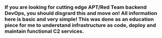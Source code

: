 ### If you are looking for cutting edge APT/Red Team backend DevOps, you should disgrard this and move on! All information here is basic and very simple! This was done as an education piece for me to understand infrastructure as code, deploy and maintain functional C2 services.

